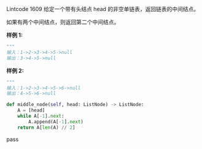 Lintcode 1609
给定一个带有头结点 head 的非空单链表，返回链表的中间结点。

如果有两个中间结点，则返回第二个中间结点。

**样例 1:**
```python
"""
输入：1->2->3->4->5->null
输出：3->4->5->null
```
**样例 2:**
```python
"""
输入：1->2->3->4->5->6->null
输出：4->5->6->null
```


```python
def middle_node(self, head: ListNode) -> ListNode:
	A = [head]
	while A[-1].next:
		A.append(A[-1].next)
	return A[len(A) // 2]
```
pass